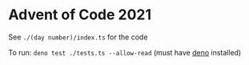 # Advent of Code 2021

See `./(day number)/index.ts` for the code

To run: `deno test ./tests.ts --allow-read` (must have [deno](https://deno.land) installed)